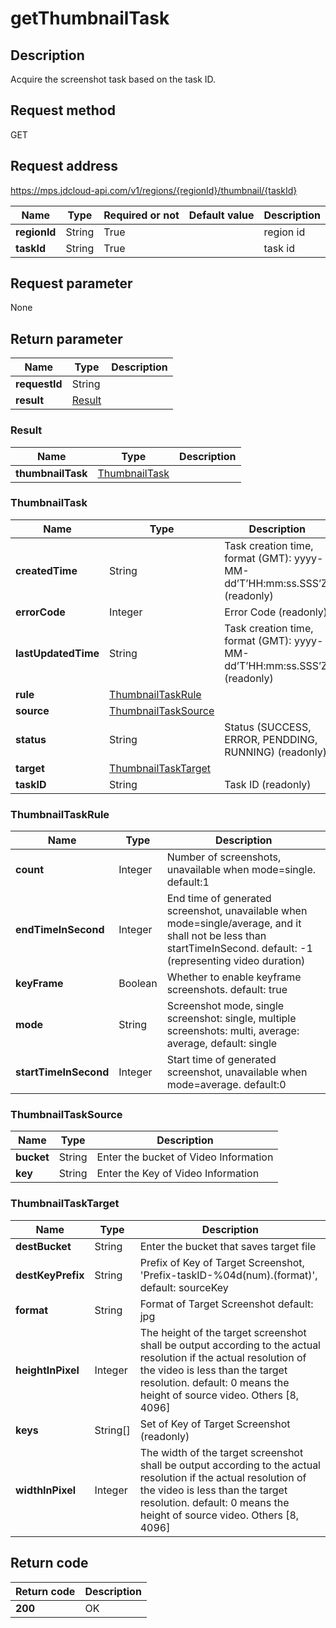 # getThumbnailTask


## Description
Acquire the screenshot task based on the task ID.

## Request method
GET

## Request address
https://mps.jdcloud-api.com/v1/regions/{regionId}/thumbnail/{taskId}

|Name|Type|Required or not|Default value|Description|
|---|---|---|---|---|
|**regionId**|String|True||region id|
|**taskId**|String|True||task id|

## Request parameter
None


## Return parameter
|Name|Type|Description|
|---|---|---|
|**requestId**|String||
|**result**|[Result](##Result)||


### <a name="Result">Result</a>
|Name|Type|Description|
|---|---|---|
|**thumbnailTask**|[ThumbnailTask](##ThumbnailTask)||
### <a name="ThumbnailTask">ThumbnailTask</a>
|Name|Type|Description|
|---|---|---|
|**createdTime**|String|Task creation time, format (GMT): yyyy-MM-dd’T’HH:mm:ss.SSS’Z’  (readonly)|
|**errorCode**|Integer|Error Code (readonly)|
|**lastUpdatedTime**|String|Task creation time, format (GMT): yyyy-MM-dd’T’HH:mm:ss.SSS’Z’  (readonly)|
|**rule**|[ThumbnailTaskRule](##ThumbnailTaskRule)||
|**source**|[ThumbnailTaskSource](##ThumbnailTaskSource)||
|**status**|String|Status (SUCCESS, ERROR, PENDDING, RUNNING) (readonly)|
|**target**|[ThumbnailTaskTarget](##ThumbnailTaskTarget)||
|**taskID**|String|Task ID (readonly)|
### <a name="ThumbnailTaskRule">ThumbnailTaskRule</a>
|Name|Type|Description|
|---|---|---|
|**count**|Integer|Number of screenshots, unavailable when mode=single. default:1|
|**endTimeInSecond**|Integer|End time of generated screenshot, unavailable when mode=single/average, and it shall not be less than startTimeInSecond. default: -1 (representing video duration)|
|**keyFrame**|Boolean|Whether to enable keyframe screenshots. default: true|
|**mode**|String|Screenshot mode, single screenshot: single, multiple screenshots: multi, average: average, default: single|
|**startTimeInSecond**|Integer|Start time of generated screenshot, unavailable when mode=average. default:0|
### <a name="ThumbnailTaskSource">ThumbnailTaskSource</a>
|Name|Type|Description|
|---|---|---|
|**bucket**|String|Enter the bucket of Video Information|
|**key**|String|Enter the Key of Video Information|
### <a name="ThumbnailTaskTarget">ThumbnailTaskTarget</a>
|Name|Type|Description|
|---|---|---|
|**destBucket**|String|Enter the bucket that saves target file|
|**destKeyPrefix**|String|Prefix of Key of Target Screenshot, 'Prefix-taskID-%04d(num).(format)', default: sourceKey|
|**format**|String|Format of Target Screenshot default: jpg|
|**heightInPixel**|Integer|The height of the target screenshot shall be output according to the actual resolution if the actual resolution of the video is less than the target resolution. default:  0 means the height of source video. Others [8, 4096]|
|**keys**|String[]|Set of Key of Target Screenshot (readonly)|
|**widthInPixel**|Integer|The width of the target screenshot shall be output according to the actual resolution if the actual resolution of the video is less than the target resolution. default: 0 means the height of source video. Others [8, 4096]|

## Return code
|Return code|Description|
|---|---|
|**200**|OK|
